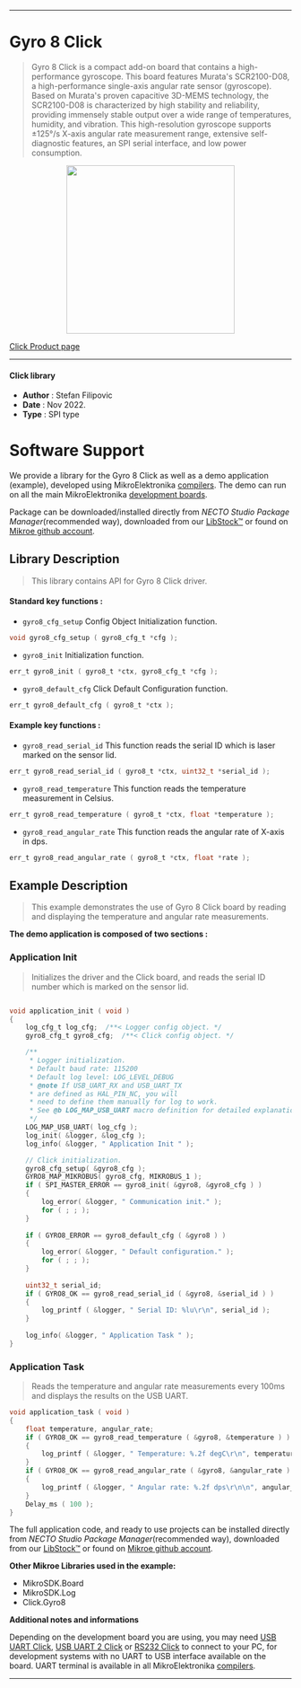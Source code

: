 
---
# Gyro 8 Click

> Gyro 8 Click is a compact add-on board that contains a high-performance gyroscope. This board features Murata's SCR2100-D08, a high-performance single-axis angular rate sensor (gyroscope). Based on Murata's proven capacitive 3D-MEMS technology, the SCR2100-D08 is characterized by high stability and reliability, providing immensely stable output over a wide range of temperatures, humidity, and vibration. This high-resolution gyroscope supports ±125°/s X-axis angular rate measurement range, extensive self-diagnostic features, an SPI serial interface, and low power consumption.

<p align="center">
  <img src="https://download.mikroe.com/images/click_for_ide/gyro8_click.png" height=300px>
</p>

[Click Product page](https://www.mikroe.com/gyro-8-click)

---


#### Click library

- **Author**        : Stefan Filipovic
- **Date**          : Nov 2022.
- **Type**          : SPI type


# Software Support

We provide a library for the Gyro 8 Click
as well as a demo application (example), developed using MikroElektronika
[compilers](https://www.mikroe.com/necto-studio).
The demo can run on all the main MikroElektronika [development boards](https://www.mikroe.com/development-boards).

Package can be downloaded/installed directly from *NECTO Studio Package Manager*(recommended way), downloaded from our [LibStock&trade;](https://libstock.mikroe.com) or found on [Mikroe github account](https://github.com/MikroElektronika/mikrosdk_click_v2/tree/master/clicks).

## Library Description

> This library contains API for Gyro 8 Click driver.

#### Standard key functions :

- `gyro8_cfg_setup` Config Object Initialization function.
```c
void gyro8_cfg_setup ( gyro8_cfg_t *cfg );
```

- `gyro8_init` Initialization function.
```c
err_t gyro8_init ( gyro8_t *ctx, gyro8_cfg_t *cfg );
```

- `gyro8_default_cfg` Click Default Configuration function.
```c
err_t gyro8_default_cfg ( gyro8_t *ctx );
```

#### Example key functions :

- `gyro8_read_serial_id` This function reads the serial ID which is laser marked on the sensor lid.
```c
err_t gyro8_read_serial_id ( gyro8_t *ctx, uint32_t *serial_id );
```

- `gyro8_read_temperature` This function reads the temperature measurement in Celsius.
```c
err_t gyro8_read_temperature ( gyro8_t *ctx, float *temperature );
```

- `gyro8_read_angular_rate` This function reads the angular rate of X-axis in dps.
```c
err_t gyro8_read_angular_rate ( gyro8_t *ctx, float *rate );
```

## Example Description

> This example demonstrates the use of Gyro 8 Click board by reading and displaying the temperature and angular rate measurements.

**The demo application is composed of two sections :**

### Application Init

> Initializes the driver and the Click board, and reads the serial ID number which is marked on the sensor lid.

```c

void application_init ( void )
{
    log_cfg_t log_cfg;  /**< Logger config object. */
    gyro8_cfg_t gyro8_cfg;  /**< Click config object. */

    /** 
     * Logger initialization.
     * Default baud rate: 115200
     * Default log level: LOG_LEVEL_DEBUG
     * @note If USB_UART_RX and USB_UART_TX 
     * are defined as HAL_PIN_NC, you will 
     * need to define them manually for log to work. 
     * See @b LOG_MAP_USB_UART macro definition for detailed explanation.
     */
    LOG_MAP_USB_UART( log_cfg );
    log_init( &logger, &log_cfg );
    log_info( &logger, " Application Init " );

    // Click initialization.
    gyro8_cfg_setup( &gyro8_cfg );
    GYRO8_MAP_MIKROBUS( gyro8_cfg, MIKROBUS_1 );
    if ( SPI_MASTER_ERROR == gyro8_init( &gyro8, &gyro8_cfg ) )
    {
        log_error( &logger, " Communication init." );
        for ( ; ; );
    }
    
    if ( GYRO8_ERROR == gyro8_default_cfg ( &gyro8 ) )
    {
        log_error( &logger, " Default configuration." );
        for ( ; ; );
    }
    
    uint32_t serial_id;
    if ( GYRO8_OK == gyro8_read_serial_id ( &gyro8, &serial_id ) )
    {
        log_printf ( &logger, " Serial ID: %lu\r\n", serial_id );
    }
    
    log_info( &logger, " Application Task " );
}

```

### Application Task

> Reads the temperature and angular rate measurements every 100ms and displays the results on the USB UART.

```c
void application_task ( void )
{
    float temperature, angular_rate;
    if ( GYRO8_OK == gyro8_read_temperature ( &gyro8, &temperature ) )
    {
        log_printf ( &logger, " Temperature: %.2f degC\r\n", temperature );
    }
    if ( GYRO8_OK == gyro8_read_angular_rate ( &gyro8, &angular_rate ) )
    {
        log_printf ( &logger, " Angular rate: %.2f dps\r\n\n", angular_rate );
    }
    Delay_ms ( 100 );
}
```

The full application code, and ready to use projects can be installed directly from *NECTO Studio Package Manager*(recommended way), downloaded from our [LibStock&trade;](https://libstock.mikroe.com) or found on [Mikroe github account](https://github.com/MikroElektronika/mikrosdk_click_v2/tree/master/clicks).

**Other Mikroe Libraries used in the example:**

- MikroSDK.Board
- MikroSDK.Log
- Click.Gyro8

**Additional notes and informations**

Depending on the development board you are using, you may need
[USB UART Click](https://www.mikroe.com/usb-uart-click),
[USB UART 2 Click](https://www.mikroe.com/usb-uart-2-click) or
[RS232 Click](https://www.mikroe.com/rs232-click) to connect to your PC, for
development systems with no UART to USB interface available on the board. UART
terminal is available in all MikroElektronika
[compilers](https://shop.mikroe.com/compilers).

---
